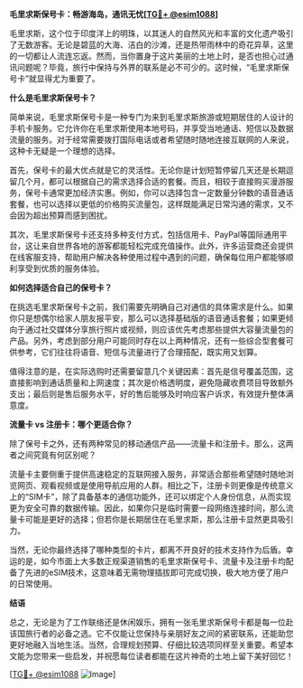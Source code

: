 **毛里求斯保号卡：畅游海岛，通讯无忧[[TG💪+ @esim1088](https://t.me/s/esim1088)]**

毛里求斯，这个位于印度洋上的明珠，以其迷人的自然风光和丰富的文化遗产吸引了无数游客。无论是碧蓝的大海、洁白的沙滩，还是热带雨林中的奇花异草，这里的一切都让人流连忘返。然而，当你置身于这片美丽的土地上时，是否也担心过通讯问题呢？毕竟，旅行中保持与外界的联系是必不可少的。这时候，“毛里求斯保号卡”就显得尤为重要了。

**什么是毛里求斯保号卡？**

简单来说，毛里求斯保号卡是一种专门为来到毛里求斯旅游或短期居住的人设计的手机卡服务。它允许你在毛里求斯使用本地号码，并享受当地通话、短信以及数据流量的服务。对于经常需要拨打国际电话或者希望随时随地连接互联网的人来说，这种卡无疑是一个理想的选择。

首先，保号卡的最大优点就是它的灵活性。无论你是计划短暂停留几天还是长期逗留几个月，都可以根据自己的需求选择合适的套餐。而且，相较于直接购买漫游服务，保号卡通常更加经济实惠。例如，你可以选择包含一定数量分钟数的语音通话套餐，也可以选择以更低的价格购买流量包，这样既能满足日常沟通的需求，又不会因为超出预算而感到困扰。

其次，毛里求斯保号卡还支持多种支付方式，包括信用卡、PayPal等国际通用平台，这让来自世界各地的游客都能轻松完成充值操作。此外，许多运营商还会提供在线客服支持，帮助用户解决各种使用过程中遇到的问题，确保每位用户都能够顺利享受到优质的服务体验。

**如何选择适合自己的保号卡？**

在挑选毛里求斯保号卡之前，我们需要先明确自己对通信的具体需求是什么。如果你只是想偶尔给家人朋友报平安，那么可以选择基础版的语音通话套餐；如果更倾向于通过社交媒体分享旅行照片或视频，则应该优先考虑那些提供大容量流量包的产品。另外，考虑到部分用户可能同时存在以上两种情况，还有一些综合型套餐可供参考，它们往往将语音、短信与流量进行了合理搭配，既实用又划算。

值得注意的是，在实际选购时还需要留意几个关键因素：首先是信号覆盖范围，这直接影响到通话质量和上网速度；其次是价格透明度，避免隐藏收费项目导致额外支出；最后则是售后服务水平，好的售后能够及时响应客户诉求，有效提升整体满意度。

**流量卡 vs 注册卡：哪个更适合你？**

除了保号卡之外，还有两种常见的移动通信产品——流量卡和注册卡。那么，这两者之间究竟有何区别呢？

流量卡主要侧重于提供高速稳定的互联网接入服务，非常适合那些希望随时随地浏览网页、观看视频或是使用导航应用的人群。相比之下，注册卡则更像是传统意义上的“SIM卡”，除了具备基本的通信功能外，还可以绑定个人身份信息，从而实现更为安全可靠的数据传输。因此，如果你只是临时需要一段网络连接时间，那么流量卡可能是更好的选择；但若你是长期居住在毛里求斯，那么注册卡显然更具吸引力。

当然，无论你最终选择了哪种类型的卡片，都离不开良好的技术支持作为后盾。幸运的是，如今市面上大多数正规渠道销售的毛里求斯保号卡、流量卡及注册卡均配备了先进的eSIM技术，这意味着无需物理插拔即可完成切换，极大地方便了用户的日常使用。

**结语**

总之，无论是为了工作联络还是休闲娱乐，拥有一张毛里求斯保号卡都是每一位赴该国旅行者的必备之选。它不仅能让您保持与亲朋好友之间的紧密联系，还能助您更好地融入当地生活。当然，合理规划预算、仔细比较选项同样至关重要。希望本文能为您带来一些启发，并祝愿每位读者都能在这片神奇的土地上留下美好回忆！

[[TG💪+ @esim1088](https://t.me/s/esim1088) ![Image](https://i.postimg.cc/4NQfJmqS/Snipaste-2025-05-13-00-14-12.png)]